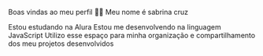Boas vindas ao meu perfil 💙💙
Meu nome é sabrina cruz

Estou estudando na Alura
Estou me desenvolvendo na linguagem JavaScript
Utilizo esse espaço para minha organização e compartilhamento dos meu projetos desenvolvidos
